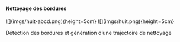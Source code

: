 #### Nettoyage des bordures

<div id="fig:borders">
![](imgs/huit-abcd.png){height=5cm}
![](imgs/huit.png){height=5cm}

Détection des bordures et génération d’une trajectoire de nettoyage
</div>
